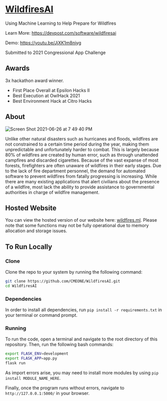 
# [WildfiresAI](https://wildfires.ml/)

Using Machine Learning to Help Prepare for Wildfires

Learn More: https://devpost.com/software/wildfiresai

Demo: https://youtu.be/JjXK1m8niyg

Submitted to 2021 Congressional App Challenge

## Awards
3x hackathon award winner.

* First Place Overall at Epsilon Hacks II
* Best Execution at OwlHack 2021
* Best Environment Hack at Citro Hacks

## About

![Screen Shot 2021-06-26 at 7 49 40 PM](https://user-images.githubusercontent.com/56781484/123531219-a6c1a580-d6b7-11eb-984c-4d4d00a09088.png)

Unlike other natural disasters such as hurricanes and floods, wildfires are not constrained to a certain time period during the year, making them unpredictable and unfortunately harder to combat. This is largely because 80% of wildfires are created by human error, such as through unattended campfires and discarded cigarettes. Because of the vast expanse of most forests, firefighters are often unaware of wildfires in their early stages. Due to the lack of fire department personnel, the demand for automated software to prevent wildfires from fatally progressing is increasing. While there are many existing applications that alert civilians about the presence of a wildfire, most lack the ability to provide assistance to governmental authorities in charge of wildfire management.

## Hosted Website
You can view the hosted version of our website here: [wildfires.ml](https://wildfires.ml/). Please note that some functions may not be fully operational due to memory allocation and storage issues.

## To Run Locally

### Clone
Clone the repo to your system by running the following command:

```bash
git clone https://github.com/CMEONE/WildfiresAI.git
cd WildfiresAI
```

### Dependencies
In order to install all dependencies, run `pip install -r requirements.txt` in your terminal or command prompt. 

### Running
To run the code, open a terminal and navigate to the root directory of this repository. Then, run the following bash commands:

```bash
export FLASK_ENV=development
export FLASK_APP=app.py
flask run
```

As import errors arise, you may need to install more modules by using `pip install MODULE_NAME_HERE`.

Finally, once the program runs without errors, navigate to `http://127.0.0.1:5000/` in your browser.
